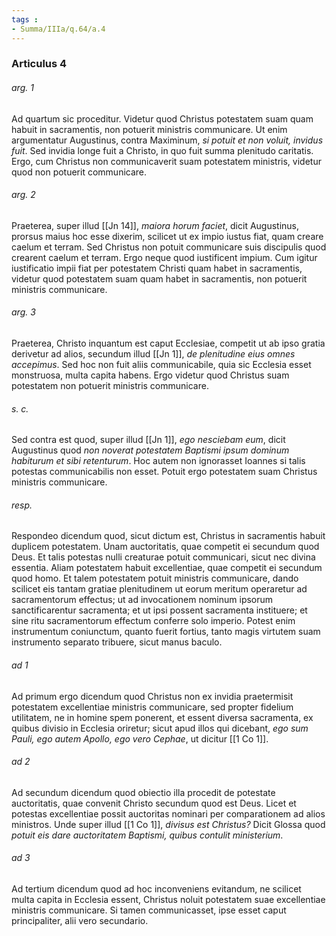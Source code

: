```yaml
---
tags : 
- Summa/IIIa/q.64/a.4
---
```


### Articulus 4

###### arg. 1
Ad quartum sic proceditur. Videtur quod Christus potestatem suam quam habuit in sacramentis, non potuerit ministris communicare. Ut enim argumentatur Augustinus, contra Maximinum, *si potuit et non voluit, invidus fuit*. Sed invidia longe fuit a Christo, in quo fuit summa plenitudo caritatis. Ergo, cum Christus non communicaverit suam potestatem ministris, videtur quod non potuerit communicare.

###### arg. 2
Praeterea, super illud [[Jn 14]], *maiora horum faciet*, dicit Augustinus, prorsus maius hoc esse dixerim, scilicet ut ex impio iustus fiat, quam creare caelum et terram. Sed Christus non potuit communicare suis discipulis quod crearent caelum et terram. Ergo neque quod iustificent impium. Cum igitur iustificatio impii fiat per potestatem Christi quam habet in sacramentis, videtur quod potestatem suam quam habet in sacramentis, non potuerit ministris communicare.

###### arg. 3
Praeterea, Christo inquantum est caput Ecclesiae, competit ut ab ipso gratia derivetur ad alios, secundum illud [[Jn 1]], *de plenitudine eius omnes accepimus*. Sed hoc non fuit aliis communicabile, quia sic Ecclesia esset monstruosa, multa capita habens. Ergo videtur quod Christus suam potestatem non potuerit ministris communicare.

###### s. c.
Sed contra est quod, super illud [[Jn 1]], *ego nesciebam eum*, dicit Augustinus quod *non noverat potestatem Baptismi ipsum dominum habiturum et sibi retenturum*. Hoc autem non ignorasset Ioannes si talis potestas communicabilis non esset. Potuit ergo potestatem suam Christus ministris communicare.

###### resp.
Respondeo dicendum quod, sicut dictum est, Christus in sacramentis habuit duplicem potestatem. Unam auctoritatis, quae competit ei secundum quod Deus. Et talis potestas nulli creaturae potuit communicari, sicut nec divina essentia. Aliam potestatem habuit excellentiae, quae competit ei secundum quod homo. Et talem potestatem potuit ministris communicare, dando scilicet eis tantam gratiae plenitudinem ut eorum meritum operaretur ad sacramentorum effectus; ut ad invocationem nominum ipsorum sanctificarentur sacramenta; et ut ipsi possent sacramenta instituere; et sine ritu sacramentorum effectum conferre solo imperio. Potest enim instrumentum coniunctum, quanto fuerit fortius, tanto magis virtutem suam instrumento separato tribuere, sicut manus baculo.

###### ad 1
Ad primum ergo dicendum quod Christus non ex invidia praetermisit potestatem excellentiae ministris communicare, sed propter fidelium utilitatem, ne in homine spem ponerent, et essent diversa sacramenta, ex quibus divisio in Ecclesia oriretur; sicut apud illos qui dicebant, *ego sum Pauli, ego autem Apollo, ego vero Cephae*, ut dicitur [[1 Co 1]].

###### ad 2
Ad secundum dicendum quod obiectio illa procedit de potestate auctoritatis, quae convenit Christo secundum quod est Deus. Licet et potestas excellentiae possit auctoritas nominari per comparationem ad alios ministros. Unde super illud [[1 Co 1]], *divisus est Christus?* Dicit Glossa quod *potuit eis dare auctoritatem Baptismi, quibus contulit ministerium*.

###### ad 3
Ad tertium dicendum quod ad hoc inconveniens evitandum, ne scilicet multa capita in Ecclesia essent, Christus noluit potestatem suae excellentiae ministris communicare. Si tamen communicasset, ipse esset caput principaliter, alii vero secundario.

